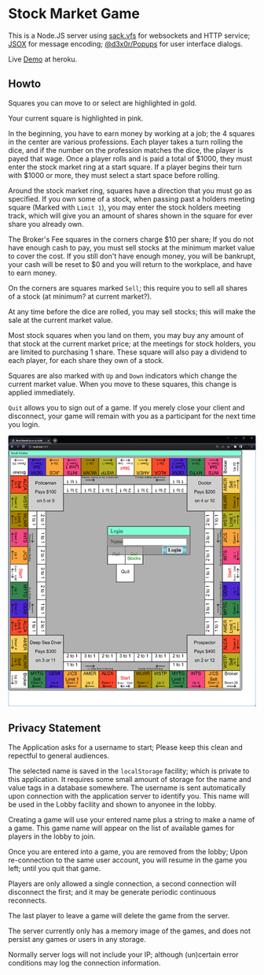 
# Stock Market Game

This is a Node.JS server using [sack.vfs](https://github.com/d3x0r/sack.vfs) for websockets and HTTP service; [JSOX](https://github.com/d3x0r/jsox) for message encoding; 
[@d3x0r/Popups](https://github.com/d3x0r/popups) for user interface dialogs.

Live [Demo](https://wpc-stock-market.herokuapp.com) at heroku.

## Howto

Squares you can move to or select are highlighted in gold.

Your current square is highlighted in pink.

In the beginning, you have to earn money by working at a job; the 4 squares in the center are various professions.  Each player takes a turn rolling the dice, and if
the number on the profession matches the dice, the player is payed that wage.  Once a player rolls and is paid a total of $1000, they must enter the stock market ring at a start square.
If a player begins their turn with $1000 or more, they must select a start space before rolling.

Around the stock market ring, squares have a direction that you must go as specified.  If you own some of a stock, when passing past a holders meeting square (Marked with `Limit 1`), you
may enter the stock holders meeting track, which will give you an amount of shares shown in the square for ever share you already own.

The Broker's Fee squares in the corners charge $10 per share; If you do not have enough cash to pay, you must sell stocks at the minimum market value to cover the cost.  If you still don't have 
enough money, you will be bankrupt, your cash will be reset to $0 and you will return to the workplace, and have to earn money.

On the corners are squares marked `Sell`; this require you to sell all shares of a stock (at minimum? at current market?).

At any time before the dice are rolled, you may sell stocks; this will make the sale at the current market value.

Most stock squares when you land on them, you may buy any amount of that stock at the current market price; at the meetings for stock holders, you are limited to purchasing 1 share.  These square will
also pay a dividend to each player, for each share they own of a stock.

Squares are also marked with `Up` and `Down` indicators which change the current market value.  When you move to these squares, this change is applied immediately.

`Quit` allows you to sign out of a game.  If you merely close your client and disconnect, your game will remain with you as a participant for the next time you login.

![Screenshot](CoverImage.png)


## Privacy Statement

The Application asks for a username to start; Please keep this clean and repectful to general audiences.  

The selected name is saved in the `localStorage` facility; which is private to this application.  It requires some small amount of storage for the name and value tags in a database somewhere.  The username is sent
automatically upon connection with the application server to identify you.  This name will be used in the Lobby facility and shown to anyonee in the lobby.

Creating a game will use your entered name plus a string to make a name of a game.  This game name will appear on the list of available games for players in the lobby to join.

Once you are entered into a game, you are removed from the lobby; Upon re-connection to the same user account, you will resume in the game you left; until you quit that game.

Players are only allowed a single connection, a second connection will disconnect the first; and it may be generate periodic continuous reconnects.

The last player to leave a game will delete the game from the server.

The server currently only has a memory image of the games, and does not persist any games or users in any storage.

Normally server logs will not include your IP; although (un)certain error conditions may log the connection information.
